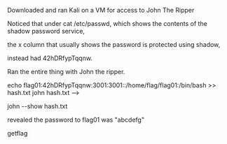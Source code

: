 Downloaded and ran Kali on a VM for access to John The Ripper

Noticed that under cat /etc/passwd, which shows the contents of the shadow password service,

the x column that usually shows the password is protected using shadow, 

instead had 42hDRfypTqqnw.

Ran the entire thing with John the ripper. 

echo flag01:42hDRfypTqqnw:3001:3001::/home/flag/flag01:/bin/bash >> hash.txt john hash.txt -->

john --show hash.txt

revealed the password to flag01 was "abcdefg"

getflag

